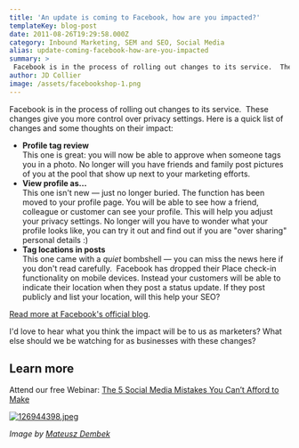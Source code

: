 ```yaml
---
title: 'An update is coming to Facebook, how are you impacted?'
templateKey: blog-post
date: 2011-08-26T19:29:58.000Z
category: Inbound Marketing, SEM and SEO, Social Media
alias: update-coming-facebook-how-are-you-impacted
summary: > 
 Facebook is in the process of rolling out changes to its service.  These changes give you more control over privacy settings. Here is a quick list of changes and some thoughts on their impact:
author: JD Collier
image: /assets/facebookshop-1.png
---
```


Facebook is in the process of rolling out changes to its service.  These changes give you more control over privacy settings. Here is a quick list of changes and some thoughts on their impact:

*   **Profile tag review**  
    This one is great: you will now be able to approve when someone tags you in a photo. No longer will you have friends and family post pictures of you at the pool that show up next to your marketing efforts.
*   **View profile as...**  
    This one isn't new — just no longer buried. The function has been moved to your profile page. You will be able to see how a friend, colleague or customer can see your profile. This will help you adjust your privacy settings. No longer will you have to wonder what your profile looks like, you can try it out and find out if you are "over sharing" personal details :)
*   **Tag locations in posts**  
    This one came with a _quiet_ bombshell — you can miss the news here if you don't read carefully.  Facebook has dropped their Place check-in functionality on mobile devices. Instead your customers will be able to indicate their location when they post a status update. If they post publicly and list your location, will this help your SEO?

[Read more at Facebook's official blog](https://www.facebook.com/notes/facebook/making-it-easier-to-share-with-who-you-want/10150251867797131).

I'd love to hear what you think the impact will be to us as marketers? What else should we be watching for as businesses with these changes?

Learn more
----------

Attend our free Webinar: [The 5 Social Media Mistakes You Can’t Afford to Make](/webinar)

[![126944398.jpeg](/sites/default/files/126944398.jpeg)](/webinar)

_Image by [Mateusz Dembek](http://dembsky.me/freebies)_